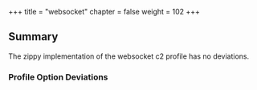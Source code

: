 +++
title = "websocket"
chapter = false
weight = 102
+++

## Summary
The zippy implementation of the websocket c2 profile has no deviations. 

### Profile Option Deviations


